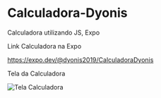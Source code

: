 # Calculadora-Dyonis
Calculadora utilizando JS, Expo

Link Calculadora na Expo

https://expo.dev/@dyonis2019/CalculadoraDyonis

Tela da Calculadora

![Tela Calculadora](https://user-images.githubusercontent.com/88103391/156003912-5f2de0fb-ea15-4db6-816e-0cd97903f7f3.png)

